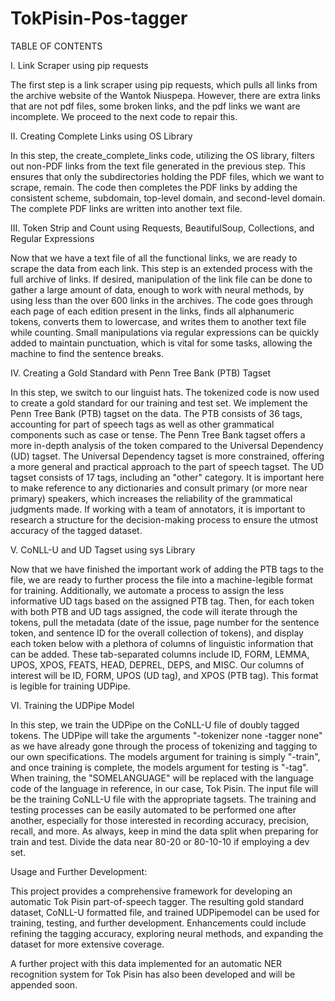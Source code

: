 # TokPisin-Pos-tagger


TABLE OF CONTENTS

I. Link Scraper using pip requests

The first step is a link scraper using pip requests, which pulls all links from the archive website of the Wantok Niuspepa. However, there are extra links that are not pdf files, some broken links, and the pdf links we want are incomplete. We proceed to the next code to repair this.

II. Creating Complete Links using OS Library

In this step, the create_complete_links code, utilizing the OS library, filters out non-PDF links from the text file generated in the previous step. This ensures that only the subdirectories holding the PDF files, which we want to scrape, remain. The code then completes the PDF links by adding the consistent scheme, subdomain, top-level domain, and second-level domain. The complete PDF links are written into another text file.

III. Token Strip and Count using Requests, BeautifulSoup, Collections, and Regular Expressions

Now that we have a text file of all the functional links, we are ready to scrape the data from each link. This step is an extended process with the full archive of links. If desired, manipulation of the link file can be done to gather a large amount of data, enough to work with neural methods, by using less than the over 600 links in the archives. The code goes through each page of each edition present in the links, finds all alphanumeric tokens, converts them to lowercase, and writes them to another text file while counting. Small manipulations via regular expressions can be quickly added to maintain punctuation, which is vital for some tasks, allowing the machine to find the sentence breaks.

IV. Creating a Gold Standard with Penn Tree Bank (PTB) Tagset

In this step, we switch to our linguist hats. The tokenized code is now used to create a gold standard for our training and test set. We implement the Penn Tree Bank (PTB) tagset on the data. The PTB consists of 36 tags, accounting for part of speech tags as well as other grammatical components such as case or tense. The Penn Tree Bank tagset offers a more in-depth analysis of the token compared to the Universal Dependency (UD) tagset. The Universal Dependency tagset is more constrained, offering a more general and practical approach to the part of speech tagset. The UD tagset consists of 17 tags, including an "other" category. It is important here to make reference to any dictionaries and consult primary (or more near primary) speakers, which increases the reliability of the grammatical judgments made. If working with a team of annotators, it is important to research a structure for the decision-making process to ensure the utmost accuracy of the tagged dataset.

V. CoNLL-U and UD Tagset using sys Library

Now that we have finished the important work of adding the PTB tags to the file, we are ready to further process the file into a machine-legible format for training. Additionally, we automate a process to assign the less informative UD tags based on the assigned PTB tag. Then, for each token with both PTB and UD tags assigned, the code will iterate through the tokens, pull the metadata (date of the issue, page number for the sentence token, and sentence ID for the overall collection of tokens), and display each token below with a plethora of columns of linguistic information that can be added. These tab-separated columns include ID, FORM, LEMMA, UPOS, XPOS, FEATS, HEAD, DEPREL, DEPS, and MISC. Our columns of interest will be ID, FORM, UPOS (UD tag), and XPOS (PTB tag). This format is legible for training UDPipe.

VI. Training the UDPipe Model

In this step, we train the UDPipe on the CoNLL-U file of doubly tagged tokens. The UDPipe will take the arguments "-tokenizer none -tagger none" as we have already gone through the process of tokenizing and tagging to our own specifications. The models argument for training is simply "-train", and once training is complete, the models argument for testing is "-tag". When training, the "SOMELANGUAGE" will be replaced with the language code of the language in reference, in our case, Tok Pisin. The input file will be the training CoNLL-U file with the appropriate tagsets. The training and testing processes can be easily automated to be performed one after another, especially for those interested in recording accuracy, precision, recall, and more. As always, keep in mind the data split when preparing for train and test. Divide the data near 80-20 or 80-10-10 if employing a dev set.

Usage and Further Development:

This project provides a comprehensive framework for developing an automatic Tok Pisin part-of-speech tagger. The resulting gold standard dataset, CoNLL-U formatted file, and trained UDPipemodel can be used for training, testing, and further development. Enhancements could include refining the tagging accuracy, exploring neural methods, and expanding the dataset for more extensive coverage.

A further project with this data implemented for an automatic NER recognition system for Tok Pisin has also been developed and will be appended soon. 
